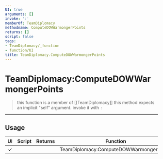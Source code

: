```yaml
---
UI: true
arguments: []
invoke: ':'
memberOf: TeamDiplomacy
methodname: ComputeDOWWarmongerPoints
returns: []
script: false
tags:
- TeamDiplomacy/_function
- function/UI
title: TeamDiplomacy.ComputeDOWWarmongerPoints
---
```

# TeamDiplomacy:ComputeDOWWarmongerPoints
> this function is a member of [[TeamDiplomacy]]
> this method expects an implicit "self" argument. invoke it with `:`
-----
## Usage
|  UI | Script | Returns | Function | Arguments |
|:---:|:------:|-------:|:--------:|:---------|
|✓| ||TeamDiplomacy:ComputeDOWWarmongerPoints||
